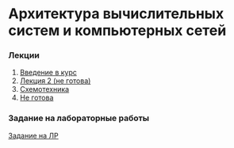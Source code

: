 # Архитектура вычислительных систем и компьютерных сетей
### Лекции
1. [Введение в курс](lecture_01/lecture-1)
2. [Лекция 2 (не готова)]()
3. [Схемотехника](lecture_03/lecture-3)
4. [Не готова]()

### Задание на лабораторные работы
[Задание на ЛР](Labs/lab_task)